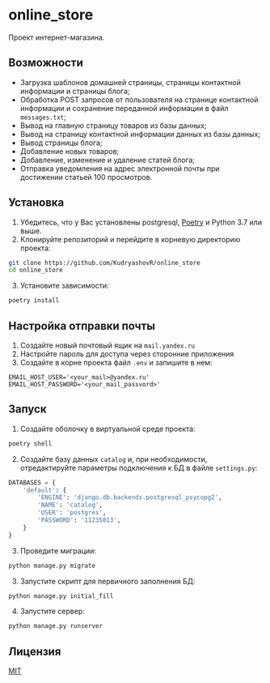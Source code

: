 # online_store

Проект интернет-магазина.

## Возможности

- Загрузка шаблонов домашней страницы, страницы контактной информации и страницы блога;
- Обработка POST запросов от пользователя на странице контактной информации и сохранение переданной информации в
  файл `messages.txt`;
- Вывод на главную страницу товаров из базы данных;
- Вывод на страницу контактной информации данных из базы данных;
- Вывод страницы блога;
- Добавление новых товаров;
- Добавление, изменение и удаление статей блога;
- Отправка уведомления на адрес электронной почты при достижении статьей 100 просмотров.

## Установка

1. Убедитесь, что у Вас установлены postgresql, [Poetry](https://python-poetry.org/docs/#installation) и Python 3.7 или
   выше.
2. Клонируйте репозиторий и перейдите в корневую директорию проекта:

```bash
git clone https://github.com/KudryashovR/online_store
cd online_store
```

3. Установите зависимости:

```bash
poetry install
```

## Настройка отправки почты

1. Создайте новый почтовый ящик на `mail.yandex.ru`
2. Настройте пароль для доступа через сторонние приложения
3. Создайте в корне проекта файл `.env` и запишите в нем:

```
EMAIL_HOST_USER='<your_mail>@yandex.ru'
EMAIL_HOST_PASSWORD='<your_mail_passvord>'
```

## Запуск

1. Создайте оболочку в виртуальной среде проекта:

```bash
poetry shell
```

2. Создайте базу данных `catalog` и, при необходимости, отредактируйте параметры подключения к БД в файле `settings.py`:

```python
DATABASES = {
    'default': {
        'ENGINE': 'django.db.backends.postgresql_psycopg2',
        'NAME': 'catalog',
        'USER': 'postgres',
        'PASSWORD': '11235813',
    }
}
```

3. Проведите миграции:

```bash
python manage.py migrate
```

3. Запустите скрипт для первичного заполнения БД:

```bash
python manage.py initial_fill
```

4. Запустите сервер:

```bash
python manage.py runserver
```

## Лицензия

[MIT](LICENSE)
